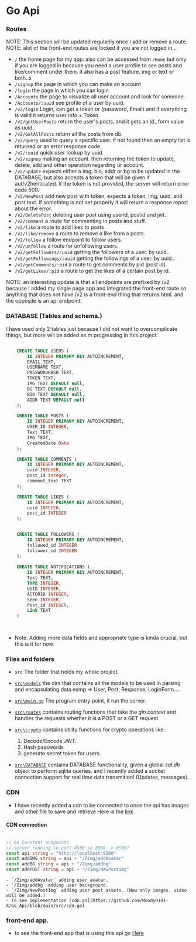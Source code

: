 
# Go Api
### Routes
NOTE: This section will be updated regularily once I add or remove a route.
NOTE: alot of the front-end routes are locked if you are not logged in...

- `/` the home page for my app. also can be accessed from `/Home` but only if you are logged in because you need a user profile to see posts and like/comment under them. it also has a post feature. img or text or both..s
- `/signup` the page in which you can make an account
- `/login` the page in which you can login
- `/Accounts` the page to visualize all user account and look for someone.
- `/Accounts/:uuid` see profile of a user by uuid.
- `/v2/login` Login, can get a token or (password, Email) and if everything is valid it returns user info + Token.
- `/v2/getUserPosts` return the user's posts, and it gets an id_ form value as uuid.
- `/v2/GetAllPosts` return all the posts from db.
- `/v2/query` used to query a specific user. if not found then an empty list is returned or an error response code.
- `/v2/:uuid` quick user lookup by uuid.
- `/v2/signup` making an account. then returning the token to update, delete, add and other operation regarding ur account.
- `/v2/update` expects either a img, bio, addr or bg to be updated in the DATABASE, but also accepts a token that will be given if aut/v2henticated. if the token is not provided, the server will return error code 500.
- `/v2/NewPost` add new post with token, expects a token, img, uuid, and post text. if something is not set properly it will return a response report about the error.
- `/v2/DeletePost` deleting user post using userid, postid and jwt.
- `/v2/comment` a route for commenting in posts and stuff.
- `/v2/like` a route to add likes to posts
- `/v2/like/remove` a route to remove a like from a posts.
- `/v2/follow` a follow endpoint to follow users.
- `/v2/unfollow` a route for unfollowing users.
- `/v2/getFollowers/:uuid` getting the followers of a user. by uuid..
- `/v2/getFollowings/:uuid` getting the followings of a user. by uuid..
- `/v2/getComments/:pid` a route to get comments by pid (post id).
- `/v2/getLikes/:pid` a route to get the likes of a certain post by id.

NOTE: an interesting update is that all endpoints are prefixed by /v2 because I added my single page app and integrated the front-end route so anything that does not have /v2 is a front-end thing that returns html. and the opposite is an api endpoint.

### DATABASE (Tables and schema.)

I have used only 2 tables just because I did not want to overcomplicate things, but more will be added as m progressing in this project.

```sql

    CREATE TABLE USERS (
        ID INTEGER PRIMARY KEY AUTOINCREMENT, 
        EMAIL TEXT, 
        USERNAME TEXT, 
        PASSWORDHASH TEXT, 
        TOKEN TEXT, 
        IMG TEXT DEFAULT null,
        BG TEXT DEFAULT null,
        BIO TEXT DEFAULT null,
        ADDR TEXT DEFAULT null
    );

    CREATE TABLE POSTS (
        ID INTEGER PRIMARY KEY AUTOINCREMENT,
        USER_ID INTEGER,
        Text TEXT,
        IMG TEXT,
        CreatedDate Date
    );

    CREATE TABLE COMMENTS (
        ID INTEGER PRIMARY KEY AUTOINCREMENT,
        uuid INTEGER,
        post_id integer,
        comment_text TEXT
    );

    CREATE TABLE LIKES (
        ID INTEGER PRIMARY KEY AUTOINCREMENT,
        uuid INTEGER,
        post_id INTEGER
    );


    CREATE TABLE FOLLOWERS (
        ID INTEGER PRIMARY KEY AUTOINCREMENT,
        followed_id INTEGER
        follower_id INTEGER
    );
    
    CREATE TABLE NOTIFICATIONS (
        ID INTEGER PRIMARY KEY AUTOINCREMENT,
        Text TEXT,
        TYPE INTEGER,
        UUID INTEGER,
        ACTORID INTEGER,
        Seen INTEGER,
        Post_id INTEGER,
        Link TEXT
    )

    
```
- Note: Adding more data fields and appropriate type is kinda crucial, but this is it for now.

### Files and folders

- `src` The folder that holds my whole project.
- [`src\models`](https://github.com/Moody0101-X/Go_Api/blob/main/src/Structures.go) the dirs that contains all the models to be used in parsing and encapsulating data exmp => User, Post, Response, LoginForm....
- [`src\main.go`](https://github.com/Moody0101-X/Go_Api/blob/main/src/main.go) The program entry point, it run the server.
- [`src\routes`](https://github.com/Moody0101-X/Go_Api/blob/main/src/routes.go) contains routing functions that take the *gin.context* and handles the requests whether it is a POST or a GET request.
- [`src\crypto`](https://github.com/Moody0101-X/Go_Api/blob/main/src/cryptography.go) contains utility functions for crypto operations like:
    
    1. Decode/Encode JWT.
    2. Hash passwords
    3. generate secret token for users.

- [`src\DATABASE`](https://github.com/Moody0101-X/Go_Api/blob/main/src/DATABASE.go) contains DATABASE functionality, given a global *sql.db* object to perform sqlite queries, and I recently added a socket connection support for real time data transmition! (Updates, messages).


### CDN

- I have recently added a cdn to be connected to once the api has images and other file to save and retrieve
Here is the [link](https://github.com/Moody0101-X/Zimg_cdn)

#### CDN connection

```go

// Go Constant endpoints
// server running in port 8500 so 8888 -> 8500?
const api string = "http://localhost:8500"
const addIMG string = api + "/Zimg/addAvatar"
const addBG string = api + "/Zimg/addbg"
const addPOST string = api + "/Zimg/NewPostImg"

```
    - `/Zimg/addAvatar` adding user avatar.
    - `/Zimg/addbg` adding user background.
    - `/Zimg/NewPostImg` adding user post assets. (Now only images. video will be added.)
    - To see implementation [cdn.go](https://github.com/Moody0101-X/Go_Api/blob/main/src/cdn.go)

### front-end app.

- to see the front-end app that is using this api go [Here](https://github.com/Moody0101-X/SM_app)

